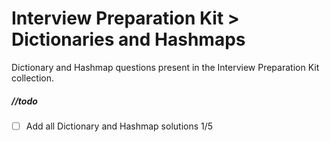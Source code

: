# Interview Preparation Kit > Dictionaries and Hashmaps

Dictionary and Hashmap questions present in the Interview Preparation Kit collection.

##### //todo

- [ ] Add all Dictionary and Hashmap solutions 1/5
